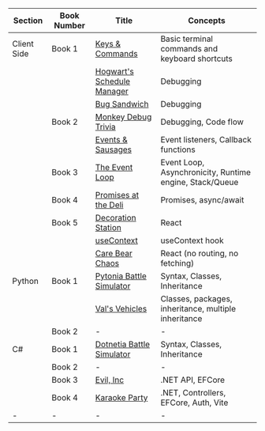 | Section       | Book Number | Title                                | Concepts   |
|---------------|-------------|--------------------------------------|--------------|
| Client Side  | Book 1 |  [Keys & Commands](https://github.com/nashville-software-school-workshops/keys-and-commands) | Basic terminal commands and keyboard shortcuts |
|   |       | [Hogwart's Schedule Manager](https://github.com/nashville-software-school-workshops/Hogwarts-Schedule-Manager) | Debugging    |
|    |       | [Bug Sandwich](https://github.com/nashville-software-school-workshops/bug-sandwich) | Debugging    |
|    | Book 2      | [Monkey Debug Trivia](https://github.com/nashville-software-school-workshops/monkey-debugger-trivia) | Debugging, Code flow |
|    |     | [Events & Sausages](https://github.com/nashville-software-school-workshops/sausage-events) | Event listeners, Callback functions |
|    | Book 3      | [The Event Loop](https://github.com/nashville-software-school-workshops/event-loop) | Event Loop, Asynchronicity, Runtime engine, Stack/Queue |
|    | Book 4      | [Promises at the Deli](https://github.com/nashville-software-school-workshops/daves-deli) | Promises, async/await |
|    | Book 5      | [Decoration Station](https://github.com/nashville-software-school-workshops/Decoration-Station)  | React |
|    |     | [useContext](https://github.com/nashville-software-school-workshops/usecontext-form)  | useContext hook |
|    |      | [Care Bear Chaos](https://github.com/nashville-software-school-workshops/care-bear-chaos)  | React (no routing, no fetching) |
| Python        | Book 1      | [Pytonia Battle Simulator](https://github.com/nashville-software-school-workshops/Pytonia-Battle-Simulator) | Syntax, Classes, Inheritance |
| | | [Val's Vehicles](https://github.com/nashville-software-school-workshops/vals-vehicles) | Classes, packages, inheritance, multiple inheritance |
|         | Book 2      | -                                    | -                                                                    |
| C#            | Book 1      | [Dotnetia Battle Simulator](https://github.com/nashville-software-school-workshops/Dotnetia-Battle-Simulator) | Syntax, Classes, Inheritance |                                                                    |
|             | Book 2      | -                                    | -                                                                    |
|             | Book 3      | [Evil, Inc](https://github.com/nashville-software-school-workshops/Evil-Inc) | .NET API, EFCore |
|             | Book 4      | [Karaoke Party](https://github.com/nashville-software-school-workshops/karaoke-party) | .NET, Controllers, EFCore, Auth, Vite |
| - | - | - | - |
